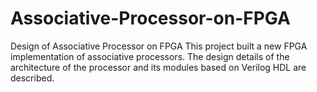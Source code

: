 # Associative-Processor-on-FPGA
Design of Associative Processor on FPGA
This project built a new FPGA implementation of associative processors. The design details of the architecture of the processor and its modules based on Verilog HDL are described. 
